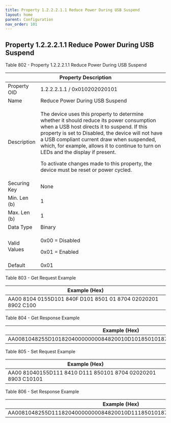 ```yaml
---
title: Property 1.2.2.2.1.1 Reduce Power During USB Suspend
layout: home
parent: Configuration
nav_order: 101
---
```


## Property 1.2.2.2.1.1 Reduce Power During USB Suspend

Table 802 - Property 1.2.2.2.1.1 Reduce Power During USB Suspend

<table>
<colgroup>
<col style="width: 14%" />
<col style="width: 85%" />
</colgroup>
<thead>
<tr>
<th colspan="2">Property Description</th>
</tr>
</thead>
<tbody>
<tr>
<td>Property OID</td>
<td>1.2.2.2.1.1 / 0x010202020101</td>
</tr>
<tr>
<td>Name</td>
<td>Reduce Power During USB Suspend</td>
</tr>
<tr>
<td>Description</td>
<td><p>The device uses this property to determine whether it should
reduce its power consumption when a USB host directs it to suspend. If
this property is set to Disabled, the device will not have a USB
compliant current draw when suspended, which, for example, allows it to
continue to turn on LEDs and the display if present.</p>
<p>To activate changes made to this property, the device must be reset
or power cycled.</p></td>
</tr>
<tr>
<td>Securing Key</td>
<td>None</td>
</tr>
<tr>
<td>Min. Len (b)</td>
<td>1</td>
</tr>
<tr>
<td>Max. Len (b)</td>
<td>1</td>
</tr>
<tr>
<td>Data Type</td>
<td>Binary</td>
</tr>
<tr>
<td>Valid Values</td>
<td><p>0x00 = Disabled</p>
<p>0x01 = Enabled</p></td>
</tr>
<tr>
<td>Default</td>
<td>0x01</td>
</tr>
</tbody>
</table>

Table 803 - Get Request Example

| Example (Hex)                                                |
|--------------------------------------------------------------|
| AA00 8104 0155D101 840F D101 8501 01 8704 02020201 8902 C100 |

Table 804 - Get Response Example

| Example (Hex)                                                        |
|----------------------------------------------------------------------|
| AA0081048255D10182040000000084820010D1018501018704020202018903C10101 |

Table 805 - Set Request Example

| Example (Hex)                                                |
|--------------------------------------------------------------|
| AA00 81040155D111 8410 D111 850101 8704 02020201 8903 C10101 |

Table 806 - Set Response Example

| Example (Hex)                                                        |
|----------------------------------------------------------------------|
| AA0081048255D11182040000000084820010D1118501018704020202018903C10101 |

##